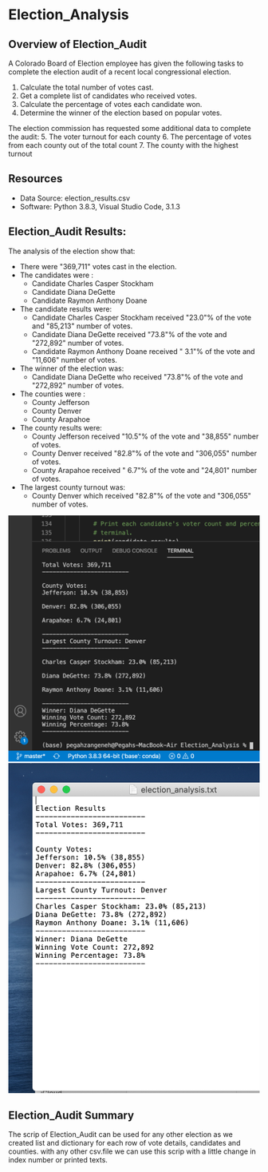 # Election_Analysis

## Overview of Election_Audit
A Colorado Board of Election employee has given the following tasks to complete the election audit of a recent local congressional election.
1. Calculate the total number of votes cast.
2. Get a complete list of candidates who received votes.
3. Calculate the percentage of votes each candidate won.
4. Determine the winner of the election based on popular votes.

The election commission has requested some additional data to complete the audit:
5. The voter turnout for each county
6. The percentage of votes from each county out of the total count
7. The county with the highest turnout


## Resources
- Data Source: election_results.csv
- Software: Python 3.8.3, Visual Studio Code, 3.1.3

## Election_Audit Results:
The analysis of the election show that:
- There were "369,711" votes cast in the election.
- The candidates were :
    - Candidate Charles Casper Stockham 
    - Candidate Diana DeGette
    - Candidate Raymon Anthony Doane
- The candidate results were:
    - Candidate Charles Casper Stockham received "23.0"% of the vote and "85,213" number of votes.
    - Candidate Diana DeGette received "73.8"% of the vote and "272,892" number of votes.
    - Candidate Raymon Anthony Doane received " 3.1"% of the vote and "11,606" number of votes.
- The winner of the election was:
    - Candidate Diana DeGette who received "73.8"% of the vote and "272,892" number of votes.
- The counties were :   
    - County Jefferson
    - County Denver
    - County Arapahoe
- The county results were:
    - County Jefferson received "10.5"% of the vote and "38,855" number of votes.
    - County Denver received "82.8"% of the vote and "306,055" number of votes.
    - County Arapahoe received " 6.7"% of the vote and "24,801" number of votes.
- The largest county turnout was:
    - County Denver which received "82.8"% of the vote and "306,055" number of votes.
    
![Terminal result:](resources/Terminal_result.png)
![election analysistxt:](resources/election_analysistxt.png)

## Election_Audit Summary
The scrip of Election_Audit can be used for any other election as we created list and dictionary for each row of vote details, candidates and counties.
with any other csv.file we can use this scrip with a little change in index number or printed texts.
